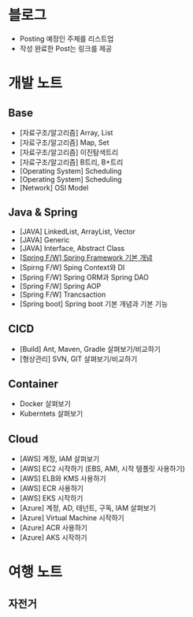 # 블로그

- Posting 예정인 주제를 리스트업
- 작성 완료한 Post는 링크를 제공

# 개발 노트

## Base
- [자료구조/알고리즘] Array, List
- [자료구조/알고리즘] Map, Set
- [자료구조/알고리즘] 이진탐색트리
- [자료구조/알고리즘] B트리, B+트리
- [Operating System] Scheduling
- [Operating System] Scheduling
- [Network] OSI Model

## Java & Spring
- [JAVA] LinkedList, ArrayList, Vector
- [JAVA] Generic 
- [JAVA] Interface, Abstract Class
- [[Spring F/W] Spring Framework 기본 개념](java/spring01.md)
- [Spirng F/W] Sping Context와 DI
- [Spring F/W] Spring ORM과 Spring DAO
- [Spring F/W] Spring AOP
- [Spring F/W] Trancsaction
- [Spring boot] Spring boot 기본 개념과 기본 기능

## CICD
- [Build] Ant, Maven, Gradle 살펴보기/비교하기
- [형상관리] SVN, GIT 살펴보기/비교하기

## Container
- Docker 살펴보기
- Kuberntets 살펴보기 

## Cloud
- [AWS] 계정, IAM 살펴보기
- [AWS] EC2 시작하기 (EBS, AMI, 시작 템플릿 사용하기)
- [AWS] ELB와 KMS 사용하기
- [AWS] ECR 사용하기
- [AWS] EKS 시작하기
- [Azure] 계정, AD, 테넌트, 구독, IAM 살펴보기
- [Azure] Virtual Machine 시작하기
- [Azure] ACR 사용하기
- [Azure] AKS 시작하기

# 여행 노트

## 자전거
